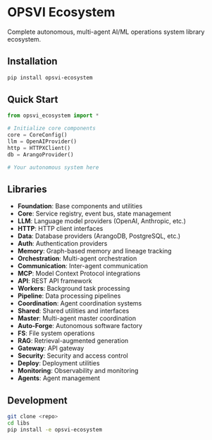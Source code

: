 # OPSVI Ecosystem

Complete autonomous, multi-agent AI/ML operations system library ecosystem.

## Installation

```bash
pip install opsvi-ecosystem
```

## Quick Start

```python
from opsvi_ecosystem import *

# Initialize core components
core = CoreConfig()
llm = OpenAIProvider()
http = HTTPXClient()
db = ArangoProvider()

# Your autonomous system here
```

## Libraries

- **Foundation**: Base components and utilities
- **Core**: Service registry, event bus, state management
- **LLM**: Language model providers (OpenAI, Anthropic, etc.)
- **HTTP**: HTTP client interfaces
- **Data**: Database providers (ArangoDB, PostgreSQL, etc.)
- **Auth**: Authentication providers
- **Memory**: Graph-based memory and lineage tracking
- **Orchestration**: Multi-agent orchestration
- **Communication**: Inter-agent communication
- **MCP**: Model Context Protocol integrations
- **API**: REST API framework
- **Workers**: Background task processing
- **Pipeline**: Data processing pipelines
- **Coordination**: Agent coordination systems
- **Shared**: Shared utilities and interfaces
- **Master**: Multi-agent master coordination
- **Auto-Forge**: Autonomous software factory
- **FS**: File system operations
- **RAG**: Retrieval-augmented generation
- **Gateway**: API gateway
- **Security**: Security and access control
- **Deploy**: Deployment utilities
- **Monitoring**: Observability and monitoring
- **Agents**: Agent management

## Development

```bash
git clone <repo>
cd libs
pip install -e opsvi-ecosystem
```
